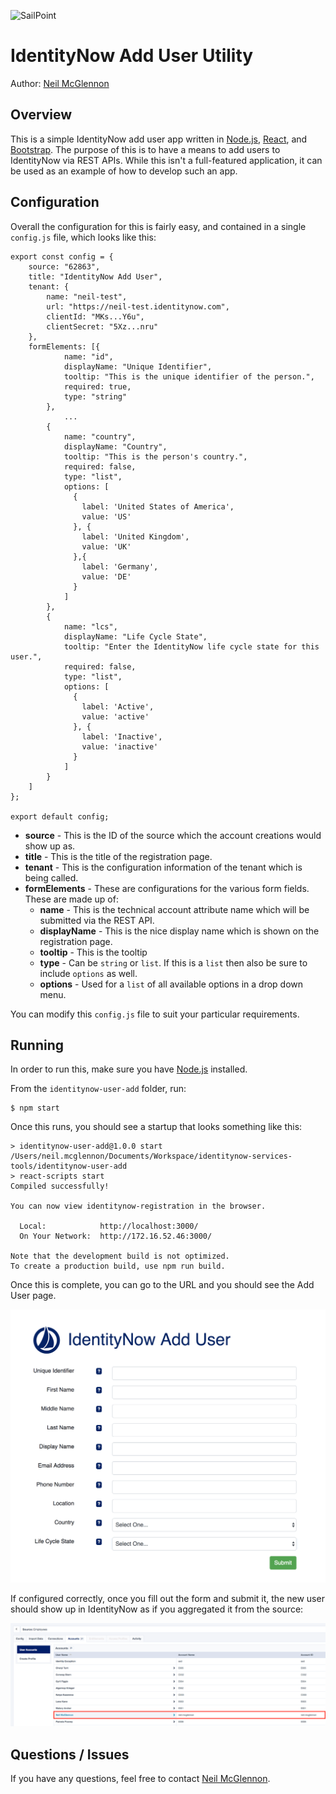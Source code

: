 ![SailPoint](https://files.accessiq.sailpoint.com/modules/builds/static-assets/perpetual/sailpoint/logo/1.0/sailpoint_logo_color_228x50.png)

# IdentityNow Add User Utility

Author: [Neil McGlennon](mailto:neil.mcglennon@sailpoint.com)

## Overview

This is a simple IdentityNow add user app written in [Node.js](https://nodejs.org/en/), [React](), and [Bootstrap](). The purpose of this is to have a means to add users to IdentityNow via REST APIs. While this isn't a full-featured application, it can be used as an example of how to develop such an app.

## Configuration

Overall the configuration for this is fairly easy, and contained in a single `config.js` file, which looks like this:

~~~
export const config = {
    source: "62863",
    title: "IdentityNow Add User",
    tenant: {
        name: "neil-test",
        url: "https://neil-test.identitynow.com",
        clientId: "MKs...Y6u",
        clientSecret: "5Xz...nru"
    },
    formElements: [{
            name: "id",
            displayName: "Unique Identifier",
            tooltip: "This is the unique identifier of the person.",
            required: true,
            type: "string"
        },
			...
        {
            name: "country",
            displayName: "Country",
            tooltip: "This is the person's country.",
            required: false,
            type: "list",
            options: [
              {
                label: 'United States of America',
                value: 'US'
              }, {
                label: 'United Kingdom',
                value: 'UK'
              },{
                label: 'Germany',
                value: 'DE'
              }
            ]
        },
        {
            name: "lcs",
            displayName: "Life Cycle State",
            tooltip: "Enter the IdentityNow life cycle state for this user.",
            required: false,
            type: "list",
            options: [
              {
                label: 'Active',
                value: 'active'
              }, {
                label: 'Inactive',
                value: 'inactive'
              }
            ]
        }
    ]
};

export default config;
~~~

- **source** - This is the ID of the source which the account creations would show up as.
- **title** - This is the title of the registration page.
- **tenant** - This is the configuration information of the tenant which is being called.
- **formElements** - These are configurations for the various form fields.  These are made up of:
  - **name** - This is the technical account attribute name which will be submitted via the REST API.
  - **displayName** - This is the nice display name which is shown on the registration page.
  - **tooltip** - This is the tooltip 
  - **type** - Can be `string` or `list`.  If this is a `list` then also be sure to include `options` as well.
  - **options** - Used for a `list` of all available options in a drop down menu.

You can modify this `config.js` file to suit your particular requirements.

## Running

In order to run this, make sure you have [Node.js](https://nodejs.org/en/) installed.

From the `identitynow-user-add` folder, run:

~~~
$ npm start
~~~

Once this runs, you should see a startup that looks something like this:

~~~
> identitynow-user-add@1.0.0 start /Users/neil.mcglennon/Documents/Workspace/identitynow-services-tools/identitynow-user-add
> react-scripts start
Compiled successfully!

You can now view identitynow-registration in the browser.

  Local:            http://localhost:3000/
  On Your Network:  http://172.16.52.46:3000/

Note that the development build is not optimized.
To create a production build, use npm run build.
~~~

Once this is complete, you can go to the URL and you should see the Add User page.

![SailPoint](./doc/screen02.png) 

If configured correctly, once you fill out the form and submit it, the new user should show up in IdentityNow as if you aggregated it from the source:

![SailPoint](./doc/screen04.png)

## Questions / Issues

If you have any questions, feel free to contact [Neil McGlennon](mailto:neil.mcglennon@sailpoint.com). 


